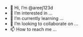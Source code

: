 - 👋 Hi, I’m @areej123d
- 👀 I’m interested in ...
- 🌱 I’m currently learning ...
- 💞️ I’m looking to collaborate on ...
- 📫 How to reach me ...

<!---
areej123d/areej123d is a ✨ special ✨ repository because its `README.md` (this file) appears on your GitHub profile.
You can click the Preview link to take a look at your changes.
--->
